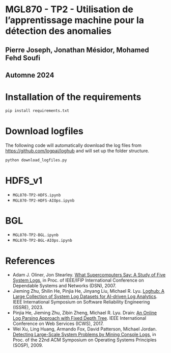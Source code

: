 # MGL870 - TP2 - Utilisation de l’apprentissage machine pour la détection des anomalies
## Pierre Joseph, Jonathan Mésidor, Mohamed Fehd Soufi
## Automne 2024


# Installation of the requirements
```bash
pip install requirements.txt
```

# Download logfiles
The following code will automatically download the log files from https://github.com/logpai/loghub and will set up the folder structure.
```bash
python download_logfiles.py
```

# HDFS_v1
+ `MGL870-TP2-HDFS.ipynb`
+ `MGL870-TP2-HDFS-AIOps.ipynb`


# BGL
+ `MGL870-TP2-BGL.ipynb`
+ `MGL870-TP2-BGL-AIOps.ipynb`
  

# References
+ Adam J. Oliner, Jon Stearley. [What Supercomputers Say: A Study of Five System Logs](https://ieeexplore.ieee.org/document/4273008), in Proc. of IEEE/IFIP International Conference on Dependable Systems and Networks (DSN), 2007.
+ Jieming Zhu, Shilin He, Pinjia He, Jinyang Liu, Michael R. Lyu. [Loghub: A Large Collection of System Log Datasets for AI-driven Log Analytics](https://arxiv.org/abs/2008.06448). IEEE International Symposium on Software Reliability Engineering (ISSRE), 2023.
+ Pinjia He, Jieming Zhu, Zibin Zheng, Michael R. Lyu. Drain: [An Online Log Parsing Approach with Fixed Depth Tree](https://ieeexplore.ieee.org/document/8029742/). IEEE International Conference on Web Services (ICWS), 2017.
+ Wei Xu, Ling Huang, Armando Fox, David Patterson, Michael Jordan. [Detecting Large-Scale System Problems by Mining Console Logs](https://people.eecs.berkeley.edu/~jordan/papers/xu-etal-sosp09.pdf), in Proc. of the 22nd ACM Symposium on Operating Systems Principles (SOSP), 2009.